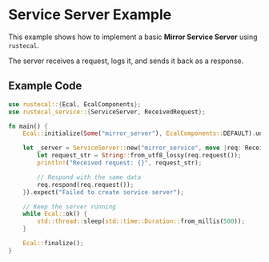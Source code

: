 # Service Server Example

This example shows how to implement a basic **Mirror Service Server** using `rustecal`.

The server receives a request, logs it, and sends it back as a response.

## Example Code

```rust
use rustecal::{Ecal, EcalComponents};
use rustecal_service::{ServiceServer, ReceivedRequest};

fn main() {
    Ecal::initialize(Some("mirror_server"), EcalComponents::DEFAULT).unwrap();

    let _server = ServiceServer::new("mirror_service", move |req: ReceivedRequest| {
        let request_str = String::from_utf8_lossy(req.request());
        println!("Received request: {}", request_str);

        // Respond with the same data
        req.respond(req.request());
    }).expect("Failed to create service server");

    // Keep the server running
    while Ecal::ok() {
        std::thread::sleep(std::time::Duration::from_millis(500));
    }

    Ecal::finalize();
}
```
